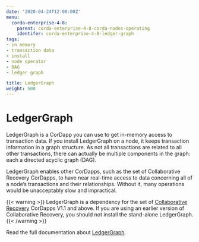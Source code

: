 ```yaml
---
date: '2020-04-24T12:00:00Z'
menu:
  corda-enterprise-4-8:
    parent: corda-enterprise-4-8-corda-nodes-operating
    identifer: corda-enterprise-4-8-ledger-graph
tags:
- in memory
- transaction data
- install
- node operator
- DAG
- ledger graph

title: LedgerGraph
weight: 500
---
```


# LedgerGraph

LedgerGraph is a CorDapp you can use to get in-memory access to transaction data. If you install LedgerGraph on a node, it keeps transaction information in a graph structure. As not all transactions are related to all other transactions, there can actually be multiple components in the graph: each a directed acyclic graph (DAG).

LedgerGraph enables other CorDapps, such as the set of Collaborative Recovery CorDapps, to have near real-time access to data concerning all of a node’s transactions and their relationships. Without it, many operations would be unacceptably slow and impractical.

{{< warning >}}
LedgerGraph is a dependency for the set of [Collaborative Recovery](../../../../../../tools/collaborative-recovery/cl-index.md) CorDapps V1.1 and above. If you are using an earlier version of Collaborative Recovery, you should not install the stand-alone LedgerGraph.
{{< /warning >}}

Read the full documentation about [LedgerGraph](../../../../../../tools/ledgergraph/ledgergraph-index.md).